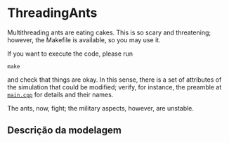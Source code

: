 # ThreadingAnts

Multithreading ants are eating cakes. This is so scary and threatening; however, the Makefile is available, so you may use it. 

If you want to execute the code, please run 

``` 
make 
``` 

and check that things are okay. In this sense, there is a set of attributes of the simulation that could be modified; verify, for instance, the preamble at [`main.cpp`](./main.cpp) for details and their names. 

The ants, now, fight; the military aspects, however, are unstable. 

## Descrição da modelagem 

